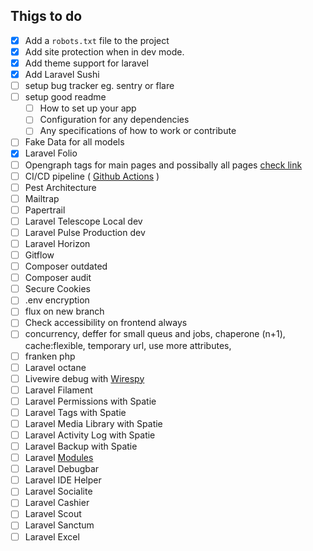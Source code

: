 ## Thigs to do 

- [x] Add a `robots.txt` file to the project
- [x] Add site protection when in dev mode.
- [x] Add theme support for laravel
- [x] Add Laravel Sushi
- [ ] setup bug tracker eg. sentry or flare
- [ ] setup good readme
    - [ ] How to set up your app 
    - [ ] Configuration for any dependencies 
    - [ ] Any specifications of how to work or contribute
- [ ] Fake Data for all models
- [x] Laravel Folio
- [ ] Opengraph tags for main pages and possibally all pages [check link](https://www.opengraph.xyz/)
- [ ] CI/CD pipeline ( [Github Actions](https://mattstauffer.com/blog/how-to-trigger-a-webhook-on-a-schedule-using-github-actions/) )
- [ ] Pest Architecture
- [ ] Mailtrap
- [ ] Papertrail
- [ ] Laravel Telescope Local dev
- [ ] Laravel Pulse Production dev
- [ ] Laravel Horizon
- [ ] Gitflow
- [ ] Composer outdated
- [ ] Composer audit
- [ ] Secure Cookies
- [ ] .env encryption
- [ ] flux on new branch
- [ ] Check accessibility on frontend always
- [ ] concurrency, deffer for small queus and jobs, chaperone (n+1), cache:flexible, temporary url, use more attributes,
- [ ] franken php 
- [ ] Laravel octane
- [ ] Livewire debug with [Wirespy](https://github.com/wire-elements/wire-spy)
- [ ] Laravel Filament
- [ ] Laravel Permissions with Spatie
- [ ] Laravel Tags with Spatie
- [ ] Laravel Media Library with Spatie
- [ ] Laravel Activity Log with Spatie
- [ ] Laravel Backup with Spatie
- [ ] Laravel [Modules](https://laravelmodules.com/)
- [ ] Laravel Debugbar
- [ ] Laravel IDE Helper
- [ ] Laravel Socialite
- [ ] Laravel Cashier
- [ ] Laravel Scout
- [ ] Laravel Sanctum
- [ ] Laravel Excel
